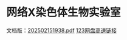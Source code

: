 # 网络X染色体生物实验室

文档版：[202502151938.pdf](202502151938.pdf)
       [123网盘高速链接](https://www.123865.com/s/Sj0Fjv-0fjav)
